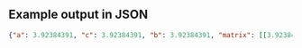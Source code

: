 ## Example output in JSON

```json
{"a": 3.92384391, "c": 3.92384391, "b": 3.92384391, "matrix": [[3.92384391, 0.0, 0.0], [0.0, 3.92384391, 0.0], [0.0, 0.0, 3.92384391]], "volume": 60.41366299424273, "beta": 90.0, "alpha": 90.0, "gamma": 90.0}
```